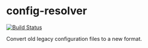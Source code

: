 # config-resolver
[![Build Status](https://travis-ci.com/sumacio-github/config-resolver.svg?branch=master)](https://travis-ci.com/sumacio-github/config-resolver)

Convert old legacy configuration files to a new format.
